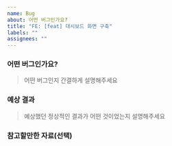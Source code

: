 ```yaml
---
name: Bug
about: 어떤 버그인가요?
title: "FE: [feat] 대시보드 화면 구축"
labels: ""
assignees: ""
---
```


### 어떤 버그인가요?

> 어떤 버그인지 간결하게 설명해주세요

### 예상 결과

> 예상했던 정상적인 결과가 어떤 것이었는지 설명해주세요

### 참고할만한 자료(선택)
